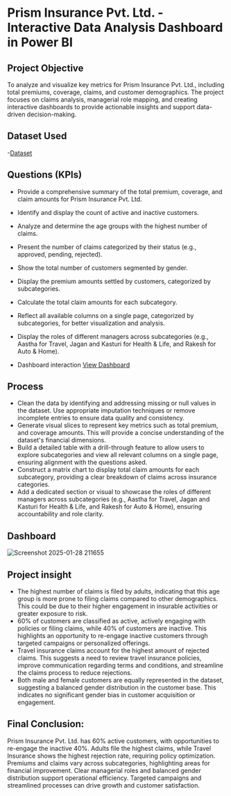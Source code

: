 
# Prism Insurance Pvt. Ltd. - Interactive Data Analysis Dashboard in Power BI
## Project Objective
To analyze and visualize key metrics for Prism Insurance Pvt. Ltd., including total premiums, coverage, claims, and customer demographics. The project focuses on claims analysis, managerial role mapping, and creating interactive dashboards to provide actionable insights and support data-driven decision-making.

## Dataset Used

-<a href="https://github.com/KirankumarB17/PowerBI-Dashboard/blob/main/InsuranceData%20.csv">Dataset</a>


## Questions (KPIs)
- Provide a comprehensive summary of the total premium, coverage, and claim amounts for Prism Insurance Pvt. Ltd.
- Identify and display the count of active and inactive customers.
- Analyze and determine the age groups with the highest number of claims.
- Present the number of claims categorized by their status (e.g., approved, pending, rejected).
- Show the total number of customers segmented by gender.
- Display the premium amounts settled by customers, categorized by subcategories.
- Calculate the total claim amounts for each subcategory.
- Reflect all available columns on a single page, categorized by subcategories, for better visualization and analysis.
- Display the roles of different managers across subcategories (e.g., Aastha for Travel, Jagan and Kasturi for Health & Life, and Rakesh for Auto & Home).

- Dashboard interaction <a href="https://github.com/KirankumarB17/PowerBI-Dashboard/blob/main/Screenshot.png">View Dashboard<a/>



## Process

- Clean the data by identifying and addressing missing or null values in the dataset. Use appropriate imputation techniques or remove incomplete entries to ensure data quality and consistency.
- Generate visual slices to represent key metrics such as total premium, and coverage amounts. This will provide a concise understanding of the dataset's financial dimensions.
- Build a detailed table with a drill-through feature to allow users to explore subcategories and view all relevant columns on a single page, ensuring alignment with the questions asked.
- Construct a matrix chart to display total claim amounts for each subcategory, providing a clear breakdown of claims across insurance categories.
- Add a dedicated section or visual to showcase the roles of different managers across subcategories (e.g., Aastha for Travel, Jagan and Kasturi for Health & Life, and Rakesh for Auto & Home), ensuring accountability and role clarity.

## Dashboard
![Screenshot 2025-01-28 211655](https://github.com/user-attachments/assets/3dc647e8-3915-4231-bc6d-9dd1ebcc6626)

## Project insight
- The highest number of claims is filed by adults, indicating that this age group is more prone to filing claims compared to other demographics. This could be due to their higher engagement in insurable activities or greater exposure to risk.
- 60% of customers are classified as active, actively engaging with policies or filing claims, while 40% of customers are inactive. This highlights an opportunity to re-engage inactive customers through targeted campaigns or personalized offerings.
- Travel insurance claims account for the highest amount of rejected claims. This suggests a need to review travel insurance policies, improve communication regarding terms and conditions, and streamline the claims process to reduce rejections.
- Both male and female customers are equally represented in the dataset, suggesting a balanced gender distribution in the customer base. This indicates no significant gender bias in customer acquisition or engagement.

## Final Conclusion:

Prism Insurance Pvt. Ltd. has 60% active customers, with opportunities to re-engage the inactive 40%. Adults file the highest claims, while Travel Insurance shows the highest rejection rate, requiring policy optimization. Premiums and claims vary across subcategories, highlighting areas for financial improvement. Clear managerial roles and balanced gender distribution support operational efficiency. Targeted campaigns and streamlined processes can drive growth and customer satisfaction.    








   
   
